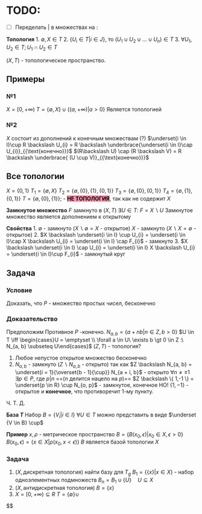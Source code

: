 # TODO:
 - [ ] Переделать $|$ в множествах на $:$

**Топология**
	1. $\emptyset, X \in T$
	2. $\{ U_i\in T | i \in J\}$, то $(U_1 \cup U_2 \cup ... \cup U_n) \in  T$
	3. $\forall U_{1}, U_{2} \in T; U_{1} \cap U_{2} \in T$

 $(X, T)$ - топологическое пространство.

## Примеры
### №1
$X = [0, + \infty)$
$T = \{ \emptyset, X \} \cup \{ (a, + \infty) | a \gt 0 \}$
Является топологией

### №2
$X$ состоит из дополнений к конечным множествам (?)
$\underset{i \in I}\cup R \backslash U_{i} = R \backslash \underbrace{\underset{i \in I}\cap U_{i}}_{{\text{конечно}}}$
$(R\backslash U) \cap (R \backslash V) = R \backslash \underbrace{ (U \cup V)}_{{\text{конечно}}}$

## Все топологии
$X = \{ 0, 1 \}$
$T_{1} = \{ \emptyset, X \}$
$T_{2} = \{ \emptyset, \{ 0 \}, \{ 1 \}, \{ 0, 1 \} \}$
$T_{3} = \{ \emptyset, \{ 0 \}, \{ 0, 1 \} \}$
$T_{4} = \{ \emptyset, \{ 1 \}, \{ 0, 1 \} \}$
$T = \{ \emptyset, \{ 0 \}, \{ 1 \} \}$; - **<mark style="background: #FF5582A6;">НЕ ТОПОЛОГИЯ</mark>**, так как не содержит $X$

**Замкнутое множество**
	$F$ замкнуто в $(X, T)$
	$\exists U \in T:\ F = X \backslash U$
	Замкнутое множество является дополнением к открытому

**Свойства**
	1. $\emptyset$ - замкнуто ($X \backslash \emptyset = X$ - открытое)
	   $X$ - замкнуто ($X \backslash X = \emptyset$ - открытое)
	2. $X \backslash \underset{i \in I} \cup U_{i} = \underset{i \in I}\cap X \backslash U_{i} = \underset{i \in I} \cap F_{i}$ - замкнуто
	3. $X \backslash \underset{i \in I} \cap U_{i} = \underset{i \in I} X \backslash U_{i} = \underset{i \in I}\cup F_{i}$ - замкнутый круг

## Задача
### Условие
Доказать, что $P$ - множество простых чисел, бесконечно
### Доказательство
Предположим Противное
$P$ -конечно.
$N_{a, b} = \{ a + nb | n \in Z, b > 0 \}$
$U \in T \iff \begin{cases}U = \emptyset \\ \forall a \in U\ \exists b \gt 0 \in Z :\  N_{a, b} \subseteq U\end{cases}$
$(Z, T)$ - топология?
1. Любое непустое открытое множество бесконечно
2. $N_{a, b}$ - замкнуто ($Z \backslash N_{a, b}$ - открыто)
   так как $Z \backslash N_{a, b} = \underset{i = 1}{\overset{b - 1}{\cup}} N_{a + i, b}$ - открыто
$\forall n \neq \pm 1 \quad \exists p \in P$, где $p|n$ ==($n\ \text{делится нацело на}\ p$)==
$Z \backslash \{ 1,-1 \} = \underset{p \in R} \cup N_{o, p}$ - замкнутое, конечное
НО!
$\{ 1, -1 \}$ - открытое и **конечное**, что противоречит 1-му пункту.

Ч. Т. Д.

**База $T$**
	Набор $B = \{ V_{i} | i \in I \}$
	$\forall U \in T$ можно представить в виде $\underset {V \in B} \cup$


**Пример**
	$x, \rho$ - метрическое пространство
	$B = \{ B(x_{0}, \epsilon) | x_{0} \in X, \epsilon > 0 \}$
		$B(x_{0}, \epsilon) = \{ x \in X | \rho(x_{0}, x < \epsilon) \}$
	$B$ является базой топологии $X$

### Задача 
1. $(X, \text{дискретная топология})$
	найти базу для $T_g$
	$B_{1} = \{ \{ x \} | x \in X \}$ - набор одноэлементных подмножеств
	$B_{n} = B_{1} \cup \{ U \} \quad U \subseteq X$
2. $(X, \text{антидискретная топология})$
	$B = \{ x \}$
3. $X = [0, + \infty) \subseteq R$
	$T = \{ \emptyset \} \cup$

$$